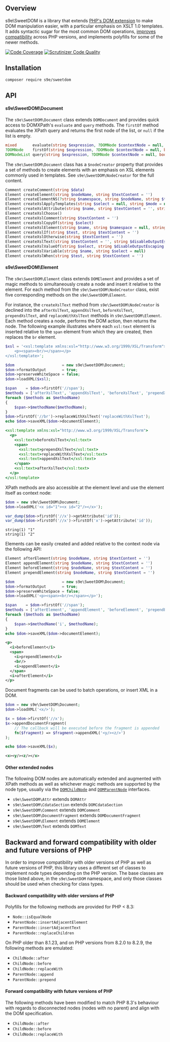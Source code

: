 ## Overview

s9e\\SweetDOM is a library that extends [PHP's DOM extension](https://www.php.net/manual/en/book.dom.php) to make DOM manipulation easier, with a particular emphasis on XSLT 1.0 templates. It adds syntactic sugar for the most common DOM operations, [improves compatibility](#backward-and-forward-compatibility-with-older-and-future-versions-of-php) across PHP versions, and implements polyfills for some of the newer methods.

[![Code Coverage](https://scrutinizer-ci.com/g/s9e/SweetDOM/badges/coverage.png?b=master)](https://scrutinizer-ci.com/g/s9e/SweetDOM/?branch=master)
[![Scrutinizer Code Quality](https://scrutinizer-ci.com/g/s9e/SweetDOM/badges/quality-score.png?b=master)](https://scrutinizer-ci.com/g/s9e/SweetDOM/?branch=master)


## Installation

```bash
composer require s9e/sweetdom
```


## API

#### s9e\SweetDOM\Document

The `s9e\SweetDOM\Document` class extends `DOMDocument` and provides quick access to DOMXPath's `evaluate` and `query` methods. The `firstOf` method evaluates the XPath query and returns the first node of the list, or `null` if the list is empty.

```php
mixed       evaluate(string $expression, ?DOMNode $contextNode = null, bool $registerNodeNS = true)
?DOMNode    firstOf(string $expression, ?DOMNode $contextNode = null, bool $registerNodeNS = true)
DOMNodeList query(string $expression, ?DOMNode $contextNode = null, bool $registerNodeNS = true)
```

The `s9e\SweetDOM\Document` class has a `$nodeCreator` property that provides a set of methods to create elements with an emphasis on XSL elements commonly used in templates. See `s9e\SweetDOM\NodeCreator` for the full content.

```php
Comment createComment(string $data)
Element createElement(string $nodeName, string $textContent = '')
Element createElementNS(?string $namespace, string $nodeName, string $textContent = '')
Element createXslApplyTemplates(string $select = null, string $mode = null)
Element createXslAttribute(string $name, string $textContent = '', string $namespace = null)
Element createXslChoose()
Element createXslComment(string $textContent = '')
Element createXslCopyOf(string $select)
Element createXslElement(string $name, string $namespace = null, string $useAttributeSets = null)
Element createXslIf(string $test, string $textContent = '')
Element createXslOtherwise(string $textContent = '')
Element createXslText(string $textContent = '', string $disableOutputEscaping = null)
Element createXslValueOf(string $select, string $disableOutputEscaping = null)
Element createXslVariable(string $name, string $select = null)
Element createXslWhen(string $test, string $textContent = '')
```


#### s9e\SweetDOM\Element

The `s9e\SweetDOM\Element` class extends `DOMElement` and provides a set of magic methods to simultaneously create a node and insert it relative to the element. For each method from the `s9e\SweetDOM\NodeCreator` class, exist five corresponding methods on the `s9e\SweetDOM\Element`.

For instance, the `createXslText` method from `s9e\SweetDOM\NodeCreator` is declined into the `afterXslText`, `appendXslText`, `beforeXslText`, `prependXslText`, and `replaceWithXslText` methods in `s9e\SweetDOM\Element`. Each method creates a node, performs the DOM action, then returns the node. The following example illustrates where each `xsl:text` element is inserted relative to the `span` element from which they are created, then replaces the `br` element.

```php
$xsl = '<xsl:template xmlns:xsl="http://www.w3.org/1999/XSL/Transform">
    <p><span><br/></span></p>
</xsl:template>';

$dom                     = new s9e\SweetDOM\Document;
$dom->formatOutput       = true;
$dom->preserveWhiteSpace = false;
$dom->loadXML($xsl);

$span    = $dom->firstOf('//span');
$methods = ['afterXslText', 'appendXslText', 'beforeXslText', 'prependXslText'];
foreach ($methods as $methodName)
{
	$span->$methodName($methodName);
}
$dom->firstOf('//br')->replaceWithXslText('replaceWithXslText');
echo $dom->saveXML($dom->documentElement);
```
```xsl
<xsl:template xmlns:xsl="http://www.w3.org/1999/XSL/Transform">
  <p>
    <xsl:text>beforeXslText</xsl:text>
    <span>
      <xsl:text>prependXslText</xsl:text>
      <xsl:text>replaceWithXslText</xsl:text>
      <xsl:text>appendXslText</xsl:text>
    </span>
    <xsl:text>afterXslText</xsl:text>
  </p>
</xsl:template>
```

XPath methods are also accessible at the element level and use the element itself as context node:

```php
$dom = new s9e\SweetDOM\Document;
$dom->loadXML('<x id="1"><x id="2"/></x>');

var_dump($dom->firstOf('//x')->getAttribute('id'));
var_dump($dom->firstOf('//x')->firstOf('x')->getAttribute('id'));
```
```
string(1) "1"
string(1) "2"
```

Elements can be easily created and added relative to the context node via the following API:
```php
Element afterElement(string $nodeName, string $textContent = '')
Element appendElement(string $nodeName, string $textContent = '')
Element beforeElement(string $nodeName, string $textContent = '')
Element prependElement(string $nodeName, string $textContent = '')
```

```php
$dom                     = new s9e\SweetDOM\Document;
$dom->formatOutput       = true;
$dom->preserveWhiteSpace = false;
$dom->loadXML('<p><span><br/></span></p>');

$span    = $dom->firstOf('//span');
$methods = ['afterElement', 'appendElement', 'beforeElement', 'prependElement'];
foreach ($methods as $methodName)
{
	$span->$methodName('i', $methodName);
}
echo $dom->saveXML($dom->documentElement);
```
```xml
<p>
  <i>beforeElement</i>
  <span>
    <i>prependElement</i>
    <br/>
    <i>appendElement</i>
  </span>
  <i>afterElement</i>
</p>
```

Document fragments can be used to batch operations, or insert XML in a DOM.

```php
$dom = new s9e\SweetDOM\Document;
$dom->loadXML('<x/>');

$x = $dom->firstOf('//x');
$x->appendDocumentFragment(
	// The callback will be executed before the fragment is appended
	fn($fragment) => $fragment->appendXML('<y/><z/>')
);

echo $dom->saveXML($x);
```
```xml
<x><y/><z/></x>
```


#### Other extended nodes

The following DOM nodes are automatically extended and augmented with XPath methods as well as whichever magic methods are supported by the node type, usually via the [`DOMChildNode`](https://www.php.net/manual/class.domchildnode.php) and [`DOMParentNode`](https://www.php.net/manual/class.domparentnode.php) interfaces.

 - `s9e\SweetDOM\Attr` extends `DOMAttr`
 - `s9e\SweetDOM\CdataSection` extends `DOMCdataSection`
 - `s9e\SweetDOM\Comment` extends `DOMComment`
 - `s9e\SweetDOM\DocumentFragment` extends `DOMDocumentFragment`
 - `s9e\SweetDOM\Element` extends `DOMElement`
 - `s9e\SweetDOM\Text` extends `DOMText`


## Backward and forward compatibility with older and future versions of PHP

In order to improve compatibility with older versions of PHP as well as future versions of PHP, this library uses a different set of classes to implement node types depending on the PHP version. The base classes are those listed above, in the `s9e\SweetDOM` namespace, and only those classes should be used when checking for class types.


#### Backward compatibility with older versions of PHP

Polyfills for the following methods are provided for PHP < 8.3:

 - `Node::isEqualNode`
 - `ParentNode::insertAdjacentElement`
 - `ParentNode::insertAdjacentText`
 - `ParentNode::replaceChildren`

On PHP older than 8.1.23, and on PHP versions from 8.2.0 to 8.2.9, the following methods are emulated:

 - `ChildNode::after`
 - `ChildNode::before`
 - `ChildNode::replaceWith`
 - `ParentNode::append`
 - `ParentNode::prepend`


#### Forward compatibility with future versions of PHP

The following methods have been modified to match PHP 8.3's behaviour with regards to disconnected nodes (nodes with no parent) and align with the DOM specification.

 - `ChildNode::after`
 - `ChildNode::before`
 - `ChildNode::replaceWith`
